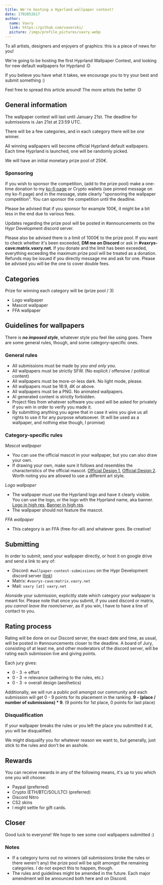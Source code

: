 ```yaml
---
title: We're hosting a Hyprland wallpaper contest!
date: 1702852617
author:
  name: Vaxry
  link: https://github.com/vaxerski/
  picture: /imgs/profile_pictures/vaxry.webp
---
```


To all artists, designers and enjoyers of graphics: this is a piece of news for you!

We're going to be hosting the first Hyprland Wallpaper Contest, and looking for new default wallpapers for Hyprland :D

If you believe you have what it takes, we encourage you to try your best and submit something :)

Feel free to spread this article around! The more artists the better :D

## General information

The wallpaper contest will last until January 21st. The deadline for submissions is Jan 21st at 23:59 UTC.

There will be a few categories, and in each category there will be _one_ winner.

All winning wallpapers will become official Hyprland default wallpapers. Each time Hyprland is launched, one will be randomly picked.

We will have an initial monetary prize pool of 250€.

### Sponsoring

If you wish to sponsor the competition, (add to the prize pool) make a one-time donation to my [ko-fi page](https://ko-fi.com/vaxry) or Crypto wallets (see pinned message on my ko-fi page)
and in the message, state clearly "sponsoring the wallpaper competition". You can sponsor the competition until the deadline.

Please be advised that if you sponsor for example 100€, it might be a bit less in the end due to various fees.

Updates regarding the prize pool will be posted in #announcements on the Hypr Development discord server.

Please also be advised there is a limit of 1000€ to the prize pool. If you want to check whether it's been exceeded, **DM me on Discord** or ask in **#vaxrys-cave:matrix.vaxry.net**. If you donate and the limit has been exceeded, everything exceeding the maximum prize pool will be treated as a donation. Refunds may be issued if you directly message me and ask for one. Please be advised you will be the one to cover double fees.

## Categories

Prize for winning each category will be (prize pool / 3)

- Logo wallpaper
- Mascot wallpaper
- FFA wallpaper

## Guidelines for wallpapers

There is **_no imposed style_**, whatever style you feel like using goes. There are some general rules, though, and some category-specific ones.

### General rules

- All submissions must be made by _you and only you_.
- All wallpapers must be strictly SFW. (No explicit / offensive / political content)
- All wallpapers must be more-or-less dark. No light mode, please.
- All wallpapers must be 16:9, 4K or above.
- All wallpapers must be a PNG. No animated wallpapers.
- AI generated content is strictly forbidden.
- Project files from whatever software you used will be asked for privately if you win in order to verify you made it.
- By submitting anything you agree that in case it wins you give us all rights to use it for any purpose whatsoever. (It will be used as a wallpaper, and nothing else though, I promise)

### Category-specific rules

_Mascot wallpaper_

- You can use the official mascot in your wallpaper, but you can also draw your own.
- If drawing your own, make sure it follows and resembles the characteristics of the official mascot. [Official Design 1](https://cdn.discordapp.com/attachments/1129546302032728174/1129546830364037150/hypr_chan_transparent.png), [Official Design 2](https://cdn.discordapp.com/attachments/1129546302032728174/1133037822006267922/vaxerski_noBG.png). Worth noting you are allowed to use a different art style.

_Logo wallpaper_

- The wallpaper _must_ use the Hyprland logo and have it clearly visible. You can use the logo, or the logo with the Hyprland name, aka banner. [Logo in high res](https://vaxerski.xyz/hyprland/logo.png), [Banner in high res](https://vaxerski.xyz/hyprland/banner.png).
- The wallpaper should not feature the mascot.

_FFA wallpaper_

- This category is an FFA (free-for-all) and whatever goes. Be creative!

## Submitting

In order to submit, send your wallpaper directly, or host it on google drive and send a link to any of:

- Discord: `#wallpaper-contest-submissions` on the Hypr Development discord server ([link](https://discord.gg/hQ9XvMUjjr))
- Matrix: `#vaxrys-cave:matrix.vaxry.net`
- Mail: `vaxry [at] vaxry.net`

Alonside your submission, explicitly state which category your wallpaper is meant for.
Please note that once you submit, if you used discord or matrix, _you cannot leave the room/server_, as if you win, I have to have a line of contact to you.

## Rating process

Rating will be done on our Discord server, the exact date and time, as usual, will be posted in #announcements closer to the deadline.
A board of Jury, consisting of at least me, and other moderators of the discord server, will be rating each submission live and giving points.

Each jury gives:

- 0 - 3 -> effort
- 0 - 3 -> relevance (adhering to the rules, etc.)
- 0 - 3 -> overall design (aesthetics)

Additionally, we will run a public poll amongst our community and each submission
will get 0 - 9 points for its placement in the ranking. **9 - (place / number of submissions) \* 9**. (9 points for 1st place, 0 points for last place)

### Disqualification

If your wallpaper breaks the rules or you left the place you submitted it at, you will be disqualified.

We might disqualify you for whatever reason we want to, but generally, just stick to the rules and don't be an asshole.

## Rewards

You can receive rewards in any of the following means, it's up to you which one you will choose:

- Paypal (preferred)
- Crypto (ETH/BTC/SOL/LTC) (preferred)
- Discord Nitro
- CS2 skins
- I might settle for gift cards.

## Closer

Good luck to everyone! We hope to see some cool wallpapers submitted :)

### Notes

- If a category turns out no winners (all submissions broke the rules or there weren't any) the prize pool will be split amongst the remaining categories. I do not expect this to happen, though.
- The rules and guidelines might be amended in the future. Each major amendment will be announced both here and on Discord.
